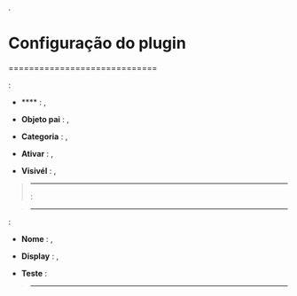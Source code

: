 . 



Configuração do plugin 
=======================





 
=============================

 :

-   **** : ,

-   **Objeto pai** : 
    ,

-   **Categoria** : 
    ,

-   **Ativar** : ,

-   **Visivél** : ,

> ****
>
> 
> 
> :

> ****
>
> 

 :

-   **Nome** : ,

-   **Display** : ,

-   **Teste** : 

> ****
>
> 
> 

